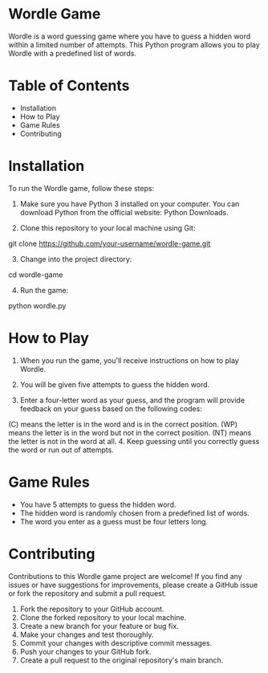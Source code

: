# Wordle Game

Wordle is a word guessing game where you have to guess a hidden word within a limited number of attempts. This Python program allows you to play Wordle with a predefined list of words.

# Table of Contents

- Installation
- How to Play
- Game Rules
- Contributing

# Installation

To run the Wordle game, follow these steps:

1. Make sure you have Python 3 installed on your computer. You can download Python from the official website: Python Downloads.

2. Clone this repository to your local machine using Git:

git clone https://github.com/your-username/wordle-game.git


3. Change into the project directory:

cd wordle-game

4. Run the game:

python wordle.py


# How to Play

1. When you run the game, you'll receive instructions on how to play Wordle.

2. You will be given five attempts to guess the hidden word.

3. Enter a four-letter word as your guess, and the program will provide feedback on your guess based on the following codes:

(C) means the letter is in the word and is in the correct position.
(WP) means the letter is in the word but not in the correct position.
(NT) means the letter is not in the word at all.
4. Keep guessing until you correctly guess the word or run out of attempts.

# Game Rules

- You have 5 attempts to guess the hidden word.
- The hidden word is randomly chosen from a predefined list of words.
- The word you enter as a guess must be four letters long.

# Contributing

Contributions to this Wordle game project are welcome! If you find any issues or have suggestions for improvements, please create a GitHub issue or fork the repository and submit a pull request.

1. Fork the repository to your GitHub account.
2. Clone the forked repository to your local machine.
3. Create a new branch for your feature or bug fix.
4. Make your changes and test thoroughly.
5. Commit your changes with descriptive commit messages.
6. Push your changes to your GitHub fork.
7. Create a pull request to the original repository's main branch.